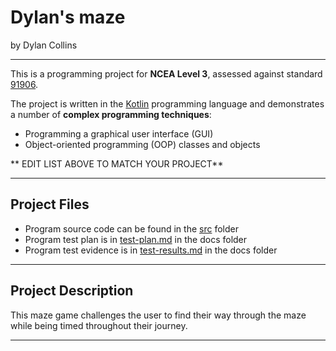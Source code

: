 # Dylan's maze 

by Dylan Collins

---

This is a programming project for **NCEA Level 3**, assessed against standard [91906](as91906.pdf).

The project is written in the [Kotlin](https://kotlinlang.org) programming language and demonstrates a number of **complex programming techniques**:
- Programming a graphical user interface (GUI)
- Object-oriented programming (OOP) classes and objects

** EDIT LIST ABOVE TO MATCH YOUR PROJECT**

---

## Project Files

- Program source code can be found in the [src](src/) folder
- Program test plan is in [test-plan.md](docs/test-plan.md) in the docs folder
- Program test evidence is in [test-results.md](docs/test-results.md) in the docs folder

---

## Project Description
This maze game challenges the user to find their way through the maze while being timed throughout their journey.
****


